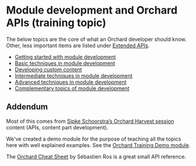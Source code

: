 # Module development and Orchard APIs (training topic)

The below topics are the core of what an Orchard developer should know. Other, less important items are listed under [Extended APIs](../ExtendedApis/).

- [Getting started with module development](GettingStartedWithModuleDevelopment)
- [Basic techniques in module development](BasicTechniquesInModuleDevelopment)
- [Developing custom content](DevelopingCustomContent)
- [Intermediate techniques in module development](IntermediateTechniquesInModuleDevelopment)
- [Advanced techniques in module development](AdvancedTechniquesInModuleDevelopment)
- [Complementary topics of module development](ComplementaryTopicsInModuleDevelopment)

## Addendum

Most of this comes from [Sipke Schoorstra’s Orchard Harvest session](http://www.youtube.com/watch?v=MH9mcodTX-U) content (APIs, content part development).

We've created a demo module for the purpose of teaching all the topics here with well explained examples. See the [Orchard Training Demo module](https://github.com/Lombiq/Orchard-Training-Demo-Module).

The [Orchard Cheat Sheet](http://sebastienros.github.com/CheatSheet/) by Sébastien Ros is a great small API reference.
